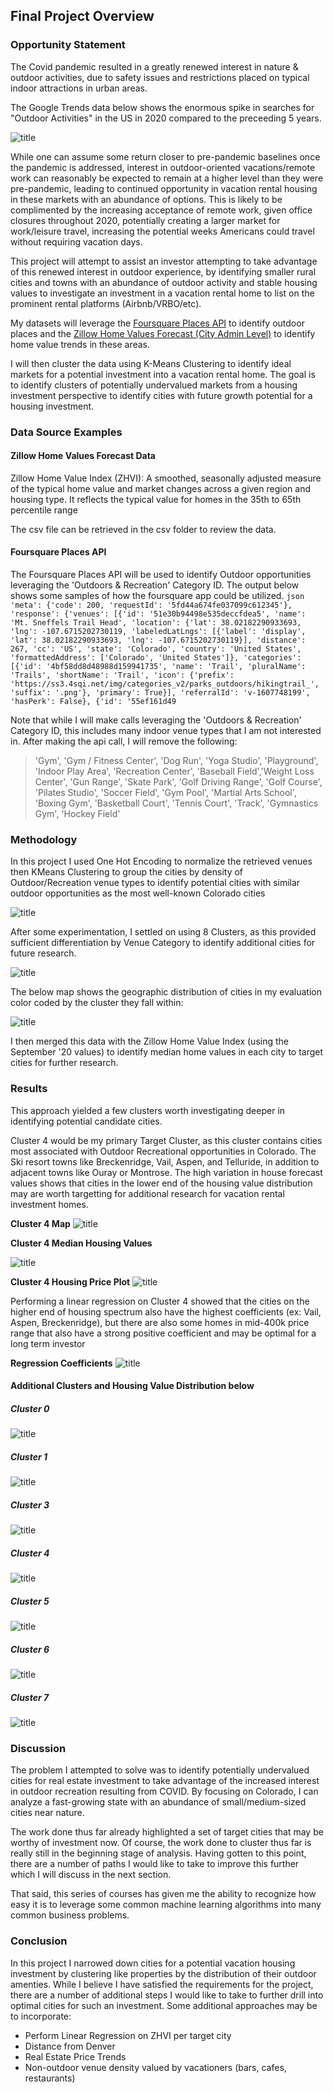 ## Final Project Overview
### Opportunity Statement

The Covid pandemic resulted in a greatly renewed interest in nature & outdoor activities, due to safety issues and restrictions placed on typical indoor attractions in urban areas.

The Google Trends data below shows the enormous spike in searches for "Outdoor Activities" in the US in 2020 compared to the preceeding 5 years.

![title](Images/trendsplot.png)

While one can assume some return closer to pre-pandemic baselines once the pandemic is addressed, interest in outdoor-oriented vacations/remote work can reasonably be expected to remain at a higher level than they were pre-pandemic, leading to continued opportunity in vacation rental housing in these markets with an abundance of options. This is likely to be complimented by the increasing acceptance of remote work, given office closures throughout 2020, potentially creating a larger market for work/leisure travel, increasing the potential weeks Americans could travel without requiring vacation days.

This project will attempt to assist an investor attempting to take advantage of this renewed interest in outdoor experience, by identifying smaller rural cities and towns with an abundance of outdoor activity and stable housing values to investigate an investment in a vacation rental home to list on the prominent rental platforms (Airbnb/VRBO/etc).

My datasets will leverage the [Foursquare Places API](https://developer.foursquare.com/docs/places-api/) to identify outdoor places and the [Zillow Home Values Forecast (City Admin Level)](https://www.zillow.com/research/data/) to identify home value trends in these areas.  

I will then cluster the data using K-Means Clustering to identify ideal markets for a potential investment into a vacation rental home.  The goal is to identify clusters of potentially undervalued markets from a housing investment perspective to identify cities with future growth potential for a housing investment.

### Data Source Examples
#### Zillow Home Values Forecast Data
Zillow Home Value Index (ZHVI): A smoothed, seasonally adjusted measure of the typical home value and market changes across a given region and housing type. It reflects the typical value for homes in the 35th to 65th percentile range

The csv file can be retrieved in the csv folder to review the data.

#### Foursquare Places API
The Foursquare Places API will be used to identify Outdoor opportunities leveraging the 'Outdoors & Recreation' Category ID.  The output below shows some samples of how the foursquare app could be utilized.
``json
'meta': {'code': 200, 'requestId': '5fd44a674fe037099c612345'},
 'response': {'venues': [{'id': '51e30b94498e535deccfdea5',
    'name': 'Mt. Sneffels Trail Head',
    'location': {'lat': 38.02182290933693,
     'lng': -107.6715202730119,
     'labeledLatLngs': [{'label': 'display',
       'lat': 38.02182290933693,
       'lng': -107.6715202730119}],
     'distance': 267,
     'cc': 'US',
     'state': 'Colorado',
     'country': 'United States',
     'formattedAddress': ['Colorado', 'United States']},
    'categories': [{'id': '4bf58dd8d48988d159941735',
      'name': 'Trail',
      'pluralName': 'Trails',
      'shortName': 'Trail',
      'icon': {'prefix': 'https://ss3.4sqi.net/img/categories_v2/parks_outdoors/hikingtrail_',
       'suffix': '.png'},
      'primary': True}],
    'referralId': 'v-1607748199',
    'hasPerk': False},
   {'id': '55ef161d49``


Note that while I will make calls leveraging the 'Outdoors & Recreation' Category ID, this includes many indoor venue types that I am not interested in.  After making the api call, I will remove the following:

>'Gym', 'Gym / Fitness Center', 'Dog Run', 'Yoga Studio', 'Playground', 'Indoor Play Area', 'Recreation Center', 'Baseball Field','Weight Loss Center', 'Gun Range', 'Skate Park', 'Golf Driving Range', 'Golf Course', 'Pilates Studio', 'Soccer Field', 'Gym Pool', 'Martial Arts School', 'Boxing Gym', 'Basketball Court', 'Tennis Court', 'Track', 'Gymnastics Gym', 'Hockey Field'


### Methodology
In this project I used One Hot Encoding to normalize the retrieved venues then KMeans Clustering to group the cities
by density of Outdoor/Recreation venue types to identify potential cities with similar outdoor opportunities as the most well-known Colorado cities

![title](Images/onehotenc.png)

After some experimentation, I settled on using 8 Clusters, as this provided sufficient differentiation by Venue Category to identify additional cities for future research.

![title](Images/mostcommon.png)

The below map shows the geographic distribution of cities in my evaluation color coded by the cluster they fall within:

![title](Images/clustermap.png)

I then merged this data with the Zillow Home Value Index (using the September '20 values) to identify median home values in each city to target cities for further research.

### Results
This approach yielded a few clusters worth investigating deeper in identifying potential candidate cities.

Cluster 4 would be my primary Target Cluster, as this cluster contains cities most associated with Outdoor Recreational opportunities in Colorado. The Ski resort towns like Breckenridge, Vail, Aspen, and Telluride, in addition to adjacent towns like Ouray or Montrose. The high variation in house forecast values shows that cities in the lower end of the housing value distribution may are worth targetting for additional research for vacation rental investment homes.

__Cluster 4 Map__
![title](Images/cluster2map.png)

__Cluster 4 Median Housing Values__

![title](Images/cluster2hv.png)

__Cluster 4 Housing Price Plot__
![title](Images/Cluster4.png)

Performing a linear regression on Cluster 4 showed that the cities on the higher end of housing spectrum also have the highest coefficients (ex: Vail, Aspen, Breckenridge), but there are also some homes in mid-400k price range that also have a strong positive coefficient and may be optimal for a long term investor

__Regression Coefficients__
![title](Images/Cluster4winners.png)

#### Additional Clusters and Housing Value Distribution below
##### Cluster 0
![title](Images/cluster0hv.png)
##### Cluster 1
![title](Images/cluster1hv.png)
##### Cluster 3
![title](Images/cluster3hv.png)
##### Cluster 4
![title](Images/cluster4hv.png)
##### Cluster 5
![title](Images/cluster5hv.png)
##### Cluster 6
![title](Images/cluster6hv.png)
##### Cluster 7
![title](Images/cluster7hv.png)

### Discussion
The problem I attempted to solve was to identify potentially undervalued cities for real estate investment to take advantage of the increased interest in outdoor recreation resulting from COVID.  By focusing on Colorado, I can analyze a fast-growing state with an abundance of small/medium-sized cities near nature.  

The work done thus far already highlighted a set of target cities that may be worthy of investment now. Of course, the work done to cluster thus far is really still in the beginning stage of analysis.  Having gotten to this point, there are a number of paths I would like to take to improve this further which I will discuss in the next section.

That said, this series of courses has given me the ability to recognize how easy it is to leverage some common machine learning algorithms into many common business problems.

### Conclusion


In this project I narrowed down cities for a potential vacation housing investment by clustering like properties by the distribution of their outdoor amenties.  While I believe I have satisfied the requirements for the project, there are a number of additional steps I would like to take to further drill into optimal cities for such an investment. Some additional approaches may be to incorporate:


- Perform Linear Regression on ZHVI per target city
- Distance from Denver
- Real Estate Price Trends
- Non-outdoor venue density valued by vacationers (bars, cafes, restaurants)

